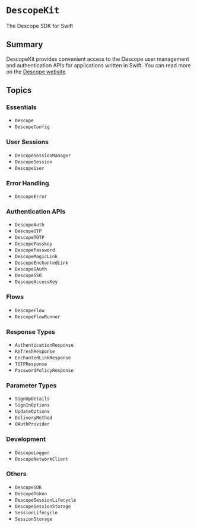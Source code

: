 # ``DescopeKit``

The Descope SDK for Swift

## Summary

DescopeKit provides convenient access to the Descope user management and
authentication APIs for applications written in Swift. You can read more
on the [Descope website](https://descope.com).

## Topics

### Essentials

- ``Descope``
- ``DescopeConfig``

### User Sessions

- ``DescopeSessionManager``
- ``DescopeSession``
- ``DescopeUser``

### Error Handling

- ``DescopeError``

### Authentication APIs

- ``DescopeAuth``
- ``DescopeOTP``
- ``DescopeTOTP``
- ``DescopePasskey``
- ``DescopePassword``
- ``DescopeMagicLink``
- ``DescopeEnchantedLink``
- ``DescopeOAuth``
- ``DescopeSSO``
- ``DescopeAccessKey``

### Flows

- ``DescopeFlow``
- ``DescopeFlowRunner``

### Response Types

- ``AuthenticationResponse``
- ``RefreshResponse``
- ``EnchantedLinkResponse``
- ``TOTPResponse``
- ``PasswordPolicyResponse``

### Parameter Types

- ``SignUpDetails``
- ``SignInOptions``
- ``UpdateOptions``
- ``DeliveryMethod``
- ``OAuthProvider``

### Development

- ``DescopeLogger``
- ``DescopeNetworkClient``

### Others

- ``DescopeSDK``
- ``DescopeToken``
- ``DescopeSessionLifecycle``
- ``DescopeSessionStorage``
- ``SessionLifecycle``
- ``SessionStorage``
